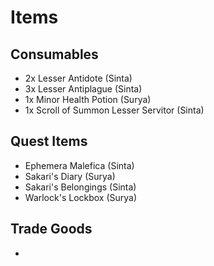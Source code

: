 # Items
## Consumables
- 2x Lesser Antidote (Sinta)
- 3x Lesser Antiplague (Sinta)
- 1x Minor Health Potion (Surya)
- 1x Scroll of Summon Lesser Servitor (Sinta)
## Quest Items
- Ephemera Malefica (Sinta)
- Sakari's Diary (Surya)
- Sakari's Belongings (Sinta)
- Warlock's Lockbox (Surya)
## Trade Goods
- 